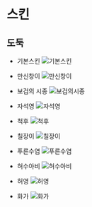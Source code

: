 # 스킨
## 도둑
* 기본스킨
![기본스킨](https://postfiles.pstatic.net/MjAxODExMDJfNSAg/MDAxNTQxMTQ4MDk0NTYx.arRCOghT3TsoTCu6z-wrjtt88KmB6br-6kMv4cKUKFgg.XDvJHhdva_N0yyc1YhxgULBpgpeN3rxJlnS_5t5_n1wg.JPEG.minsuk525/%EA%B8%B0%EB%B3%B8%EC%8A%A4%ED%82%A8.jpg?type=w773)


* 만신창이
![만신창이](https://postfiles.pstatic.net/MjAxODExMDJfMTE4/MDAxNTQxMTQ4MDk4MTIy.dkZKe78_aQlTFQDvuE2RKGwpqdh3O0zHdCn8OCM3XyEg.N9ywGl2zVMwCvjui9oA7B6fJ1WF6b1T6kCg75jgO3Hcg.JPEG.minsuk525/%EB%A7%8C%EC%8B%A0%EC%B0%BD%EC%9D%B4.jpg?type=w773)


* 보검의 시종
![보검의시종](https://postfiles.pstatic.net/MjAxODExMDJfMTc0/MDAxNTQxMTQ4MTAxMjY1.jLUDLMRfUWpPB1wxEDVajgMZGL0MpWIYis61wKt8mdQg.1D1bVDwvHQqCfXP-2wr5jq5Yp46ZplMFFJE7GI7ez_Ag.JPEG.minsuk525/%EB%B3%B4%EA%B2%80%EC%9D%98%EC%8B%9C%EC%A2%85.jpg?type=w773)


* 자석영
![자석영](https://postfiles.pstatic.net/MjAxODExMDJfMTg5/MDAxNTQxMTQ4MTA0NDc2.xWwhOzwSZW6LJtfkzZCoakWE2SCkqWI3GXPPN8T2zYog.ax89eHtPWG1rrA11XdadiJhHXjzUMdNuD7HIBmPfOpEg.JPEG.minsuk525/%EC%9E%90%EC%84%9D%EC%98%81.jpg?type=w773)


* 척후
![척후](https://postfiles.pstatic.net/MjAxODExMDJfMyAg/MDAxNTQxMTQ4MTA4MjMy.f3y0grsdTOcNWApN55Veb4lZrhfcAxCpVPqWJTOPWwkg.syjJmGEPG8dAW7TdyEn4TuBEoNilE89ABu10DGdq0H4g.JPEG.minsuk525/%EC%B2%99%ED%9B%84.jpg?type=w773)


* 칠장이
![칠장이](https://postfiles.pstatic.net/MjAxODExMDJfMjAy/MDAxNTQxMTQ4MTEyNjEw.1oS3hbwkgDA0cWH_HZDaIaRzSPbArcqvFRXjM-qLD6wg.mssorcKhx_7F0H9GeAschFkBXS78TQ0e3dl_IIGJpGkg.JPEG.minsuk525/%EC%B9%A0%EC%9E%A5%EC%9D%B4.jpg?type=w773)


* 푸른수염
![푸른수염](https://postfiles.pstatic.net/MjAxODExMDJfMTg2/MDAxNTQxMTQ4MTE1ODQz.wiDIitm7RgilqkzOs5OhG3KrWL4or3eZ8HDs0ZuhBCMg.2R5fNrskydAF5BobctG3bmhe6b7JB6M0ZomSQu_UfIkg.JPEG.minsuk525/%ED%91%B8%EB%A5%B8%EC%88%98%EC%97%BC.jpg?type=w773)


* 허수아비
![허수아비](https://postfiles.pstatic.net/MjAxODExMDJfMTgx/MDAxNTQxMTQ4MTE5MjU5.8MsHJXtz29iuO4q95tHM-qx7Vx2te8vLLV8b49to92Eg.VD9imgcRCQbKMi4BPcjc9CtoQclVFLl6pm8jcoKSih8g.JPEG.minsuk525/%ED%97%88%EC%88%98%EC%95%84%EB%B9%84.jpg?type=w773)


* 허영
![허영](https://postfiles.pstatic.net/MjAxODExMDJfMTg1/MDAxNTQxMTQ4MTIzNDMw.DHMIRqrMelimCYSM5_R86wxIWN2sGLEuBgcoiNaG0ygg.VOUWcQIv1h1kbntJuNbv9QDEBCHPw7Gsu0hEHs6SGTQg.JPEG.minsuk525/%ED%97%88%EC%98%81.jpg?type=w773)


* 화가
![화가](https://postfiles.pstatic.net/MjAxODExMDJfNzUg/MDAxNTQxMTQ4MTI5MTM3.ZsQn7kaOnzk4XNkfxa71Ybh1OlozYWHRI8YxkY8pq1Ig.b1M4QcwqYAqzvRAYkW7w0nYU6jLFVk0DO5kbFBuIf8gg.JPEG.minsuk525/%ED%99%94%EA%B0%80.jpg?type=w773)
